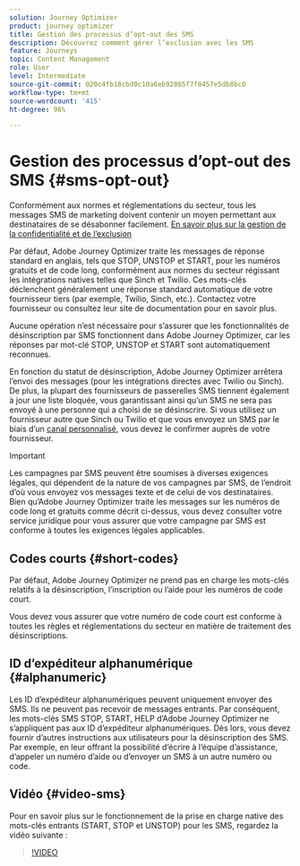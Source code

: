 ```yaml
---
solution: Journey Optimizer
product: journey optimizer
title: Gestion des processus d’opt-out des SMS
description: Découvrez comment gérer l’exclusion avec les SMS
feature: Journeys
topic: Content Management
role: User
level: Intermediate
source-git-commit: 020c4fb18cbd0c10a6eb92865f7f0457e5db8bc0
workflow-type: tm+mt
source-wordcount: '415'
ht-degree: 96%

---
```


# Gestion des processus d’opt-out des SMS {#sms-opt-out}

Conformément aux normes et réglementations du secteur, tous les messages SMS de marketing doivent contenir un moyen permettant aux destinataires de se désabonner facilement. [En savoir plus sur la gestion de la confidentialité et de l’exclusion](../privacy/opt-out.md)

Par défaut, Adobe Journey Optimizer traite les messages de réponse standard en anglais, tels que STOP, UNSTOP et START, pour les numéros gratuits et de code long, conformément aux normes du secteur régissant les intégrations natives telles que Sinch et Twilio. Ces mots-clés déclenchent généralement une réponse standard automatique de votre fournisseur tiers (par exemple, Twilio, Sinch, etc.). Contactez votre fournisseur ou consultez leur site de documentation pour en savoir plus.

Aucune opération n’est nécessaire pour s’assurer que les fonctionnalités de désinscription par SMS fonctionnent dans Adobe Journey Optimizer, car les réponses par mot-clé STOP, UNSTOP et START sont automatiquement reconnues.

En fonction du statut de désinscription, Adobe Journey Optimizer arrêtera l’envoi des messages (pour les intégrations directes avec Twilio ou Sinch). De plus, la plupart des fournisseurs de passerelles SMS tiennent également à jour une liste bloquée, vous garantissant ainsi qu’un SMS ne sera pas envoyé à une personne qui a choisi de se désinscrire. Si vous utilisez un fournisseur autre que Sinch ou Twilio et que vous envoyez un SMS par le biais d’un [canal personnalisé](../building-journeys/using-custom-actions.md), vous devez le confirmer auprès de votre fournisseur.

>[!IMPORTANT]
>
>Les campagnes par SMS peuvent être soumises à diverses exigences légales, qui dépendent de la nature de vos campagnes par SMS, de l’endroit d’où vous envoyez vos messages texte et de celui de vos destinataires. <br>Bien qu’Adobe Journey Optimizer traite les messages sur les numéros de code long et gratuits comme décrit ci-dessus, vous devez consulter votre service juridique pour vous assurer que votre campagne par SMS est conforme à toutes les exigences légales applicables.

## Codes courts {#short-codes}

Par défaut, Adobe Journey Optimizer ne prend pas en charge les mots-clés relatifs à la désinscription, l’inscription ou l’aide pour les numéros de code court.

Vous devez vous assurer que votre numéro de code court est conforme à toutes les règles et réglementations du secteur en matière de traitement des désinscriptions.

## ID d’expéditeur alphanumérique {#alphanumeric}

Les ID d’expéditeur alphanumériques peuvent uniquement envoyer des SMS. Ils ne peuvent pas recevoir de messages entrants. Par conséquent, les mots-clés SMS STOP, START, HELP d’Adobe Journey Optimizer ne s’appliquent pas aux ID d’expéditeur alphanumériques. Dès lors, vous devez fournir d’autres instructions aux utilisateurs pour la désinscription des SMS. Par exemple, en leur offrant la possibilité d’écrire à l’équipe d’assistance, d’appeler un numéro d’aide ou d’envoyer un SMS à un autre numéro ou code.

## Vidéo {#video-sms}

Pour en savoir plus sur le fonctionnement de la prise en charge native des mots-clés entrants (START, STOP et UNSTOP) pour les SMS, regardez la vidéo suivante :

>[!VIDEO](https://video.tv.adobe.com/v/344026?quality=12)
